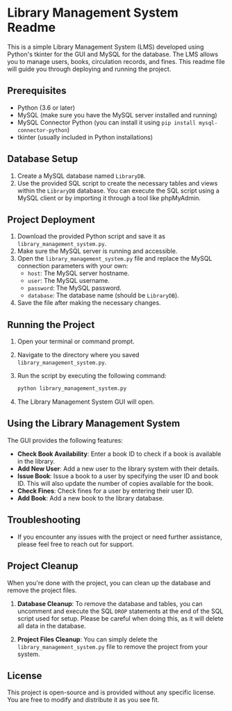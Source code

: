 # Library Management System Readme

This is a simple Library Management System (LMS) developed using Python's tkinter for the GUI and MySQL for the database. The LMS allows you to manage users, books, circulation records, and fines. This readme file will guide you through deploying and running the project.

## Prerequisites
- Python (3.6 or later)
- MySQL (make sure you have the MySQL server installed and running)
- MySQL Connector Python (you can install it using `pip install mysql-connector-python`)
- tkinter (usually included in Python installations)

## Database Setup
1. Create a MySQL database named `LibraryDB`.
2. Use the provided SQL script to create the necessary tables and views within the `LibraryDB` database. You can execute the SQL script using a MySQL client or by importing it through a tool like phpMyAdmin.

## Project Deployment
1. Download the provided Python script and save it as `library_management_system.py`.
2. Make sure the MySQL server is running and accessible.
3. Open the `library_management_system.py` file and replace the MySQL connection parameters with your own:
   - `host`: The MySQL server hostname.
   - `user`: The MySQL username.
   - `password`: The MySQL password.
   - `database`: The database name (should be `LibraryDB`).
4. Save the file after making the necessary changes.

## Running the Project
1. Open your terminal or command prompt.
2. Navigate to the directory where you saved `library_management_system.py`.
3. Run the script by executing the following command:

   ```bash
   python library_management_system.py
   ```

4. The Library Management System GUI will open.

## Using the Library Management System
The GUI provides the following features:
- **Check Book Availability**: Enter a book ID to check if a book is available in the library.
- **Add New User**: Add a new user to the library system with their details.
- **Issue Book**: Issue a book to a user by specifying the user ID and book ID. This will also update the number of copies available for the book.
- **Check Fines**: Check fines for a user by entering their user ID.
- **Add Book**: Add a new book to the library database.

## Troubleshooting
- If you encounter any issues with the project or need further assistance, please feel free to reach out for support.

## Project Cleanup
When you're done with the project, you can clean up the database and remove the project files.

1. **Database Cleanup**: To remove the database and tables, you can uncomment and execute the SQL `DROP` statements at the end of the SQL script used for setup. Please be careful when doing this, as it will delete all data in the database.

2. **Project Files Cleanup**: You can simply delete the `library_management_system.py` file to remove the project from your system.

## License
This project is open-source and is provided without any specific license. You are free to modify and distribute it as you see fit.